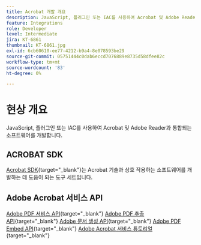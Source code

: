 ```yaml
---
title: Acrobat 개발 개요
description: JavaScript, 플러그인 또는 IAC를 사용하여 Acrobat 및 Adobe Reader과 통합하는 소프트웨어 개발
feature: Integrations
role: Developer
level: Intermediate
jira: KT-6861
thumbnail: KT-6861.jpg
exl-id: 6cb60610-ee77-4212-b9a4-8e078593be29
source-git-commit: 05751444c0dab6eccd7076889e8735d58dfee82c
workflow-type: tm+mt
source-wordcount: '83'
ht-degree: 0%

---
```


# 현상 개요

JavaScript, 플러그인 또는 IAC를 사용하여 Acrobat 및 Adobe Reader과 통합되는 소프트웨어를 개발합니다.

## ACROBAT SDK

[Acrobat SDK](https://opensource.adobe.com/dc-acrobat-sdk-docs/acrobatsdk/){target="_blank"}는 Acrobat 기술과 상호 작용하는 소프트웨어를 개발하는 데 도움이 되는 도구 세트입니다.

## Adobe Acrobat 서비스 API

[Adobe PDF 서비스 API](https://developer.adobe.com/document-services/apis/pdf-services/){target="_blank"}
[Adobe PDF 추출 API](https://developer.adobe.com/document-services/apis/pdf-extract/){target="_blank"}
[Adobe 문서 생성 API](https://developer.adobe.com/document-services/apis/doc-generation/){target="_blank"}
[Adobe PDF Embed API](https://developer.adobe.com/document-services/apis/pdf-embed/){target="_blank"}
[Adobe Acrobat 서비스 튜토리얼](https://experienceleague.adobe.com/docs/acrobat-services-learn/tutorials/overview.html?lang=ko){target="_blank"}
